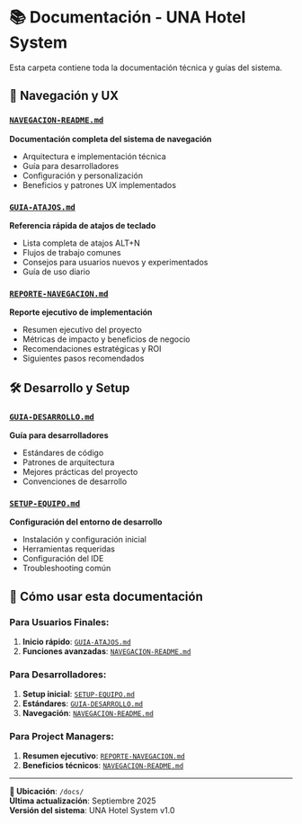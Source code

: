 # 📚 Documentación - UNA Hotel System

Esta carpeta contiene toda la documentación técnica y guías del sistema.

## 🧭 Navegación y UX

### [`NAVEGACION-README.md`](./NAVEGACION-README.md)
**Documentación completa del sistema de navegación**
- Arquitectura e implementación técnica
- Guía para desarrolladores
- Configuración y personalización
- Beneficios y patrones UX implementados

### [`GUIA-ATAJOS.md`](./GUIA-ATAJOS.md)
**Referencia rápida de atajos de teclado**
- Lista completa de atajos ALT+N
- Flujos de trabajo comunes
- Consejos para usuarios nuevos y experimentados
- Guía de uso diario

### [`REPORTE-NAVEGACION.md`](./REPORTE-NAVEGACION.md)
**Reporte ejecutivo de implementación**
- Resumen ejecutivo del proyecto
- Métricas de impacto y beneficios de negocio
- Recomendaciones estratégicas y ROI
- Siguientes pasos recomendados

## 🛠️ Desarrollo y Setup

### [`GUIA-DESARROLLO.md`](./GUIA-DESARROLLO.md)
**Guía para desarrolladores**
- Estándares de código
- Patrones de arquitectura
- Mejores prácticas del proyecto
- Convenciones de desarrollo

### [`SETUP-EQUIPO.md`](./SETUP-EQUIPO.md)
**Configuración del entorno de desarrollo**
- Instalación y configuración inicial
- Herramientas requeridas
- Configuración del IDE
- Troubleshooting común

## 📖 Cómo usar esta documentación

### Para Usuarios Finales:
1. **Inicio rápido**: [`GUIA-ATAJOS.md`](./GUIA-ATAJOS.md)
2. **Funciones avanzadas**: [`NAVEGACION-README.md`](./NAVEGACION-README.md)

### Para Desarrolladores:
1. **Setup inicial**: [`SETUP-EQUIPO.md`](./SETUP-EQUIPO.md)
2. **Estándares**: [`GUIA-DESARROLLO.md`](./GUIA-DESARROLLO.md)
3. **Navegación**: [`NAVEGACION-README.md`](./NAVEGACION-README.md)

### Para Project Managers:
1. **Resumen ejecutivo**: [`REPORTE-NAVEGACION.md`](./REPORTE-NAVEGACION.md)
2. **Beneficios técnicos**: [`NAVEGACION-README.md`](./NAVEGACION-README.md)

---

**📍 Ubicación**: `/docs/`  
**Última actualización**: Septiembre 2025  
**Versión del sistema**: UNA Hotel System v1.0
